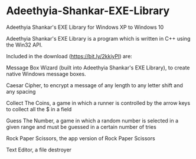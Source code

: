 # Adeethyia-Shankar-EXE-Library
Adeethyia Shankar's EXE Library for Windows XP to Windows 10

Adeethyia Shankar's EXE Library is a program which is written in C++ using the Win32 API.


Included in the download (https://bit.ly/2kkiyPI) are:

Message Box Wizard (built into Adeethyia Shankar's EXE Library), to create native Windows message boxes.

Caesar Cipher, to encrypt a message of any length to any letter shift and any spacing

Collect The Coins, a game in which a runner is controlled by the arrow keys to collect all the $ in a field

Guess The Number, a game in which a random number is selected in a given range and must be guessed in a certain number of tries

Rock Paper Scissors, the app version of Rock Paper Scissors

Text Editor, a file destroyer
